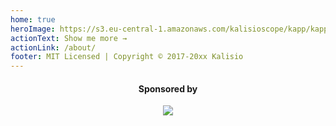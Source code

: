 ```yaml
---
home: true
heroImage: https://s3.eu-central-1.amazonaws.com/kalisioscope/kapp/kapp-icon-256x256.png
actionText: Show me more →
actionLink: /about/
footer: MIT Licensed | Copyright © 2017-20xx Kalisio
---
```


<center>
  <h4>Sponsored by</h4>
  <a href="https://kalisio.com"><img src="https://s3.eu-central-1.amazonaws.com/kalisioscope/kalisio/kalisio-logo-black-256x84.png"></a>
</center>
